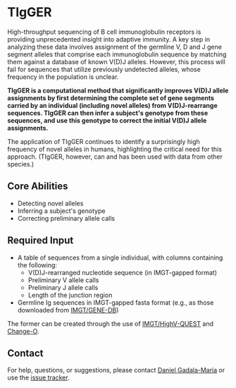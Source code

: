 # TIgGER #

High-throughput sequencing of B cell immunoglobulin receptors is providing unprecedented insight into adaptive immunity. A key step in analyzing these data involves assignment of the germline V, D and J gene segment alleles that comprise each immunoglobulin sequence by matching them against a database of known V(D)J alleles. However, this process will fail for sequences that utilize previously undetected alleles, whose frequency in the population is unclear.

**TIgGER is a computational method that significantly improves V(D)J allele assignments by first determining the complete set of gene segments carried by an individual (including novel alleles) from V(D)J-rearrange sequences. TIgGER can then infer a subject's genotype from these sequences, and use this genotype to correct the initial V(D)J allele assignments.**

The application of TIgGER continues to identify a surprisingly high frequency of novel alleles in humans, highlighting the critical need for this approach. (TIgGER, however, can and has been used with data from other species.)

## Core Abilities ##

* Detecting novel alleles
* Inferring a subject's genotype
* Correcting preliminary allele calls

## Required Input ##

* A table of sequences from a single individual, with columns containing the following:
    * V(D)J-rearranged nucleotide sequence (in IMGT-gapped format)
    * Preliminary V allele calls
    * Preliminary J allele calls
    * Length of the junction region
* Germline Ig sequences in IMGT-gapped fasta format (e.g., as those downloaded from [IMGT/GENE-DB](http://www.imgt.org/genedb))

The former can be created through the use of [IMGT/HighV-QUEST](http://www.imgt.org) and [Change-O](http://changeo.readthedocs.io).

## Contact ##

For help, questions, or suggestions, please contact [Daniel Gadala-Maria](mailto:daniel.gadala-maria@yale.edu) or use the [issue tracker](http://bitbucket.org/kleinstein/tigger/issues).
